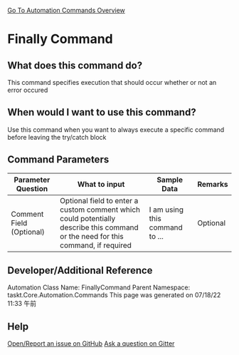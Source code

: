 <!--TITLE: Finally Command -->
<!-- SUBTITLE: a command in the Error Handling Commands group. -->
[Go To Automation Commands Overview](/automation-commands.md)


# Finally Command


## What does this command do?
This command specifies execution that should occur whether or not an error occured


## When would I want to use this command?
Use this command when you want to always execute a specific command before leaving the try/catch block


## Command Parameters
| Parameter Question   	| What to input  	|  Sample Data 	| Remarks  	|
| ---                    | ---               | ---           | ---       |
|Comment Field (Optional)|Optional field to enter a custom comment which could potentially describe this command or the need for this command, if required|I am using this command to ...|Optional|




## Developer/Additional Reference
Automation Class Name: FinallyCommand
Parent Namespace: taskt.Core.Automation.Commands
This page was generated on 07/18/22 11:33 午前


## Help
[Open/Report an issue on GitHub](https://github.com/saucepleez/taskt/issues/new)
[Ask a question on Gitter](https://gitter.im/taskt-rpa/Lobby)
